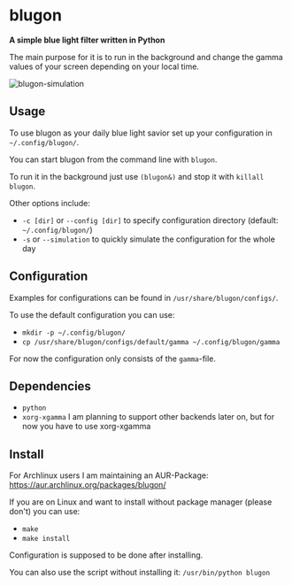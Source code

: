 # blugon
**A simple blue light filter written in Python**

The main purpose for it is to run in the background and change the gamma values of your screen depending on your local time.

![blugon-simulation](https://thumbs.gfycat.com/LeanSnappyGemsbok.webp)

## Usage
To use blugon as your daily blue light savior set up your configuration in `~/.config/blugon/`.

You can start blugon from the command line with `blugon`.

To run it in the background just use `(blugon&)` and stop it with `killall blugon`.

Other options include:

- `-c [dir]` or `--config [dir]` to specify configuration directory (default: `~/.config/blugon/`)
- `-s` or `--simulation` to quickly simulate the configuration for the whole day

## Configuration
Examples for configurations can be found in `/usr/share/blugon/configs/`.

To use the default configuration you can use:
- `mkdir -p ~/.config/blugon/`
- `cp /usr/share/blugon/configs/default/gamma ~/.config/blugon/gamma`

For now the configuration only consists of the `gamma`-file.

## Dependencies
- `python`
- `xorg-xgamma` I am planning to support other backends later on, but for now you have to use xorg-xgamma

## Install
For Archlinux users I am maintaining an AUR-Package: https://aur.archlinux.org/packages/blugon/

If you are on Linux and want to install without package manager (please don't)  you can use:
- `make`
- `make install`

Configuration is supposed to be done after installing.

You can also use the script without installing it:
  `/usr/bin/python blugon`
